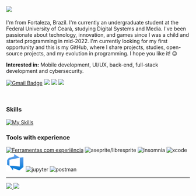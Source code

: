 
<div name="introduction" align="left">

<h3 align="left">
  <a href="https://ingryd-duarte.vercel.app">
    <img src="https://readme-typing-svg.demolab.com/?lines=Full-stack%20web%20and%20iOS%20developer;%20UI%2FUX%20Designer%20Jr;Always%20learning%20new%20things;See%20more%20works%20here&center=false&font=Fira%20Code&width=420&height=45&color=a87aff&pause=300&size=22" />
  </a>
</h3>

<p>
I'm from Fortaleza, Brazil. I'm currently an undergraduate student at the Federal University of Ceará, studying Digital Systems and Media. I've been passionate about technology, innovation, and games since I was a child and started programming in mid-2022. I'm currently looking for my first opportunity and this is my GitHub, where I share projects, studies, open-source projects, and my evolution in programming. I hope you like it! 😉
  
  <b>Interested in:</b> Mobile development, UI/UX, back-end, full-stack development and cybersecurity.
</p>  

  <!-- Contact me -->
  [![Gmail Badge](https://img.shields.io/badge/gmail-5319bf.svg?style=for-the-badge&logo=gmail&logoColor=white&link=mailto:ingryddev@gmail.com)](mailto:ingryddev@gmail.com)
  <a href="https://www.linkedin.com/in/ingrydduarte/"><img src="https://img.shields.io/badge/linkedin-5319bf.svg?style=for-the-badge&logo=linkedin&logoColor=white"></a>
  <a href="https://www.behance.net/ingrydduarte"><img src="https://img.shields.io/badge/behance-5319bf.svg?style=for-the-badge&logo=behance&logoColor=white"></a>
  <a href="https://tkdingryd.itch.io"><img src="https://img.shields.io/badge/itch.io-5319bf.svg?style=for-the-badge&logo=itch.io&logoColor=white"></a>

</div>
<br>

<div name="skills" align="left" gap="10">
    <h3>Skills</h3>
  
   [![My Skills](https://skillicons.dev/icons?i=html,css,js,java,css,nodejs,vite,vue,kotlin,swift,react,prisma,postgresql,nextjs,tailwindcss,threejs,python,ruby)](https://skillicons.dev)
</div>


  <h3>Tools with experience</h3>
    
  [![Ferramentas com experiência](https://skillicons.dev/icons?i=figma,gamemakerstudio,androidstudio,idea,vscode,godot,ai,git&theme=dark)](https://skillicons.dev)
  <img src="https://avatars.githubusercontent.com/u/21368660?s=200&v=4" alt="aseprite/libresprite" height="50">
  <img src="https://static-00.iconduck.com/assets.00/apps-insomnia-icon-2048x2048-2mq9u7v5.png" alt="insomnia" height="50">
  <img src="https://cdn.icon-icons.com/icons2/3053/PNG/512/xcode_macos_bigsur_icon_189539.png" alt="xcode" height="50">
  <img src="https://github.com/devicons/devicon/blob/master/icons/azuredevops/azuredevops-original.svg" alt="azure" height="50">
  <img src="https://cdn.jsdelivr.net/gh/devicons/devicon@latest/icons/jupyter/jupyter-original.svg" alt="jupyter" height="50">
  <img src="https://cdn.jsdelivr.net/gh/devicons/devicon@latest/icons/postman/postman-original.svg" alt="postman" height="50">



</div>
<hr>

<div align="left">
    <a href="https://github.com/ingrydf12">
      <img height="200px" src="https://github-readme-stats.vercel.app/api/top-langs/?username=ingrydf12&layout=compact&langs_count=10&theme=midnight-purple&hide=processing,yacc,html,css&border_radius"/>
      <img height="200px" src="https://github-readme-stats.vercel.app/api?username=ingrydf12&show_icons=true&theme=midnight-purple&include_all_commits=true&count_private=true&border_radius"/>
    </a>
  </div>
 
